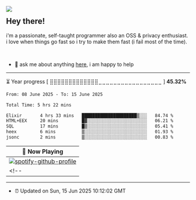 <img align="left" src="assets/birb.png">

## Hey there!

i'm a passionate, self-taught programmer also an OSS & privacy enthusiast. i love when things go fast so i try to make them fast (i fail most of the time). 

</br>

- 💬 ask me about anything [here](https://github.com/aunsigned/aunsigned/issues), i am happy to help

---

⏳ Year progress [ ⣿⣿⣿⣿⣿⣿⣿⣿⣿⣿⣿⣿⣿⣀⣀⣀⣀⣀⣀⣀⣀⣀⣀⣀⣀⣀⣀⣀⣀⣀ ] **45.32%**

<!--START_SECTION:waka-->

```txt
From: 08 June 2025 - To: 15 June 2025

Total Time: 5 hrs 22 mins

Elixir       4 hrs 33 mins   █████████████████████▒░░░   84.74 %
HTML+EEX     20 mins         █▓░░░░░░░░░░░░░░░░░░░░░░░   06.21 %
SQL          17 mins         █▒░░░░░░░░░░░░░░░░░░░░░░░   05.41 %
heex         6 mins          ▒░░░░░░░░░░░░░░░░░░░░░░░░   01.93 %
jsonc        2 mins          ▒░░░░░░░░░░░░░░░░░░░░░░░░   00.83 %
```

<!--END_SECTION:waka-->

| 🎵 Now Playing                                                                                                                 |
| ------------------------------------------------------------------------------------------------------------------------------ |
| [![spotify-github-profile](https://spotify-github-profile.kittinanx.com/api/view?uid=px8z5sqldmqsdd0khq0q8ecd7&cover_image=true&theme=novatorem&show_offline=false&background_color=121212&interchange=false&bar_color=53b14f&bar_color_cover=true)](https://spotify-github-profile.kittinanx.com/api/view?uid=px8z5sqldmqsdd0khq0q8ecd7&redirect=true)
<!-- | <a href="https://status.nmoo.dev/now-playing?open"><img src="https://status.nmoo.dev/now-playing" width="540" height="64"></a> | -->

---

- ⏰ Updated on Sun, 15 Jun 2025 10:12:02 GMT
